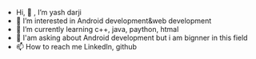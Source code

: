 - Hi, 👋 , I’m yash darji
- 👀 I’m interested in Android development&web development
- 🌱 I’m currently learning c++, java, paython, htmal
- 💞️ I'am asking about Android development but i am bignner in this field
- 📫 How to reach me LinkedIn, github

<!---
yash darji is a ✨ special ✨ repository because its `README.md` (this file) appears on your GitHub profile.
You can click the Preview link to take a look at your changes.
---!>
